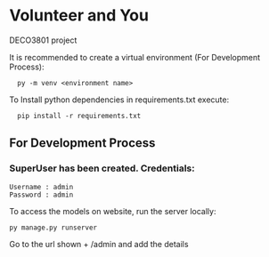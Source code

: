 # Volunteer and You

DECO3801 project

It is recommended to create a virtual environment (For Development Process):
```
  py -m venv <environment name>
```

To Install python dependencies in requirements.txt execute:
```
  pip install -r requirements.txt
```

## For Development Process 

### SuperUser has been created. Credentials:
  
  ```
  Username : admin
  Password : admin
  ```
  
  To access the models on website, run the server locally:
  ```
  py manage.py runserver
  ```

 Go to the url shown + /admin and add the details

